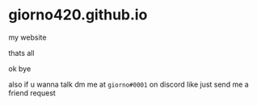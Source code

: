 # giorno420.github.io
my website

thats all

ok bye

also if u wanna talk dm me at `giorno#0001` on discord like just send me a friend request
